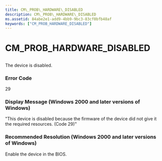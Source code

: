 ```yaml
---
title: CM\_PROB\_HARDWARE\_DISABLED
description: CM\_PROB\_HARDWARE\_DISABLED
ms.assetid: 84abe2e1-add9-4bb9-9bc3-83cf0bfb48af
keywords: ["CM_PROB_HARDWARE_DISABLED"]
---
```


# CM\_PROB\_HARDWARE\_DISABLED


## <a href="" id="ddk-cm-prob-hardware-disabled-dg"></a>


The device is disabled.

### Error Code

29

### Display Message (Windows 2000 and later versions of Windows)

"This device is disabled because the firmware of the device did not give it the required resources. (Code 29)"

### Recommended Resolution (Windows 2000 and later versions of Windows)

Enable the device in the BIOS.

 

 






